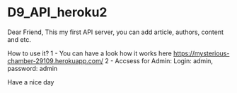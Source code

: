 # D9_API_heroku2

Dear Friend,
This my first API server, you can add article, authors, content and etc.

How to use it?
1 - You can have a look how it works here https://mysterious-chamber-29109.herokuapp.com/
2 - Accsess for Admin: Login: admin, password: admin

Have a nice day
